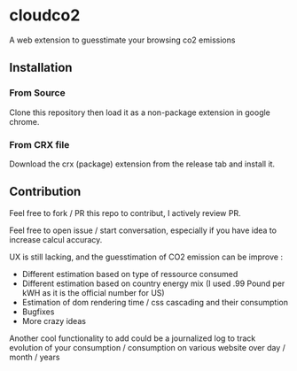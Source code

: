 # cloudco2
A web extension to guesstimate your browsing co2 emissions

## Installation


### From Source
Clone this repository then load it as a non-package extension in google chrome.

### From CRX file
Download the crx (package) extension from the release tab and install it.

## Contribution

Feel free to fork / PR this repo to contribut, I actively review PR.

Feel free to open issue / start conversation, especially if you have idea to increase calcul accuracy.

UX is still lacking, and the guesstimation of CO2 emission can be improve :

- Different estimation based on type of ressource consumed
- Different estimation based on country energy mix (I used .99 Pound per kWH as it is the official number for US)
- Estimation of dom rendering time / css cascading and their consumption
- Bugfixes
- More crazy ideas

Another cool functionality to add could be a journalized log to track evolution of your consumption / consumption on various website over day / month / years


